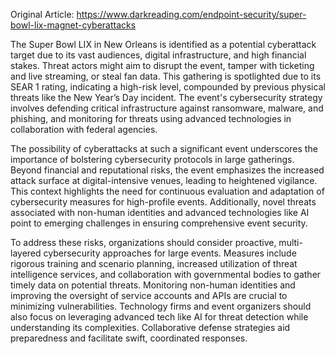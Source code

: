 Original Article: https://www.darkreading.com/endpoint-security/super-bowl-lix-magnet-cyberattacks

The Super Bowl LIX in New Orleans is identified as a potential cyberattack target due to its vast audiences, digital infrastructure, and high financial stakes. Threat actors might aim to disrupt the event, tamper with ticketing and live streaming, or steal fan data. This gathering is spotlighted due to its SEAR 1 rating, indicating a high-risk level, compounded by previous physical threats like the New Year’s Day incident. The event's cybersecurity strategy involves defending critical infrastructure against ransomware, malware, and phishing, and monitoring for threats using advanced technologies in collaboration with federal agencies.

The possibility of cyberattacks at such a significant event underscores the importance of bolstering cybersecurity protocols in large gatherings. Beyond financial and reputational risks, the event emphasizes the increased attack surface at digital-intensive venues, leading to heightened vigilance. This context highlights the need for continuous evaluation and adaptation of cybersecurity measures for high-profile events. Additionally, novel threats associated with non-human identities and advanced technologies like AI point to emerging challenges in ensuring comprehensive event security.

To address these risks, organizations should consider proactive, multi-layered cybersecurity approaches for large events. Measures include rigorous training and scenario planning, increased utilization of threat intelligence services, and collaboration with governmental bodies to gather timely data on potential threats. Monitoring non-human identities and improving the oversight of service accounts and APIs are crucial to minimizing vulnerabilities. Technology firms and event organizers should also focus on leveraging advanced tech like AI for threat detection while understanding its complexities. Collaborative defense strategies aid preparedness and facilitate swift, coordinated responses.